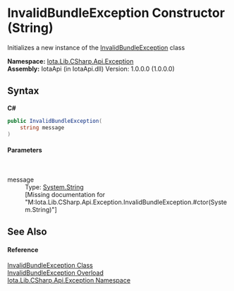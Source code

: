 # InvalidBundleException Constructor (String)
 

Initializes a new instance of the <a href="T_Iota_Lib_CSharp_Api_Exception_InvalidBundleException">InvalidBundleException</a> class

**Namespace:**&nbsp;<a href="N_Iota_Lib_CSharp_Api_Exception">Iota.Lib.CSharp.Api.Exception</a><br />**Assembly:**&nbsp;IotaApi (in IotaApi.dll) Version: 1.0.0.0 (1.0.0.0)

## Syntax

**C#**<br />
``` C#
public InvalidBundleException(
	string message
)
```


#### Parameters
&nbsp;<dl><dt>message</dt><dd>Type: <a href="http://msdn2.microsoft.com/en-us/library/s1wwdcbf" target="_blank">System.String</a><br />\[Missing <param name="message"/> documentation for "M:Iota.Lib.CSharp.Api.Exception.InvalidBundleException.#ctor(System.String)"\]</dd></dl>

## See Also


#### Reference
<a href="T_Iota_Lib_CSharp_Api_Exception_InvalidBundleException">InvalidBundleException Class</a><br /><a href="Overload_Iota_Lib_CSharp_Api_Exception_InvalidBundleException__ctor">InvalidBundleException Overload</a><br /><a href="N_Iota_Lib_CSharp_Api_Exception">Iota.Lib.CSharp.Api.Exception Namespace</a><br />
